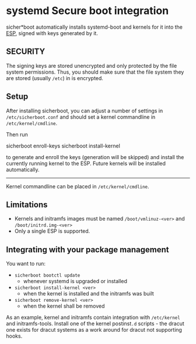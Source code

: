 systemd Secure boot integration
===============================
sicher*boot automatically installs systemd-boot and kernels for it into the
[ESP][], signed with keys generated by it.

 [ESP]: https://en.wikipedia.org/wiki/EFI_System_partition

SECURITY
--------
The signing keys are stored unencrypted and only protected by the file system
permissions. Thus, you should make sure that the file system they are
stored (usually `/etc`) in is encrypted.

Setup
------------
After installing sicherboot, you can adjust a number of settings in
`/etc/sicherboot.conf` and should set a kernel commandline in
`/etc/kernel/cmdline`.

Then run

  sicherboot enroll-keys
  sicherboot install-kernel

to generate and enroll the keys (generation will be skipped) and install
the currently running kernel to the ESP. Future kernels will be installed
automatically.

-------------
Kernel commandline can be placed in `/etc/kernel/cmdline`.

Limitations
-----------
* Kernels and initramfs images must be named `/boot/vmlinuz-<ver>` and
  `/boot/initrd.img-<ver>`
* Only a single ESP is supported.


Integrating with your package management
----------------------------------------
You want to run:

* `sicherboot bootctl update`
  - whenever systemd is upgraded or installed
* `sicherboot install-kernel <ver>`
  - when the kernel is installed and the initramfs was built
* `sicherboot remove-kernel <ver>`
  - when the kernel shall be removed

As an example, kernel and initramfs contain integration with `/etc/kernel`
and initramfs-tools. Install one of the kernel postinst`.d` scripts - the dracut
one exists for dracut systems as a work around for dracut not supporting hooks.
